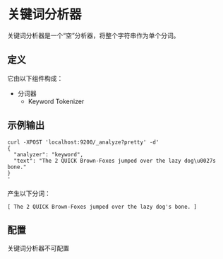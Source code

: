 # 关键词分析器

关键词分析器是一个“空”分析器，将整个字符串作为单个分词。

## 定义

它由以下组件构成：

- 分词器
	+ Keyword Tokenizer

## 示例输出

```
curl -XPOST 'localhost:9200/_analyze?pretty' -d'
{
  "analyzer": "keyword",
  "text": "The 2 QUICK Brown-Foxes jumped over the lazy dog\u0027s bone."
}
'
```

产生以下分词：

```
[ The 2 QUICK Brown-Foxes jumped over the lazy dog's bone. ]
```

## 配置

关键词分析器不可配置
